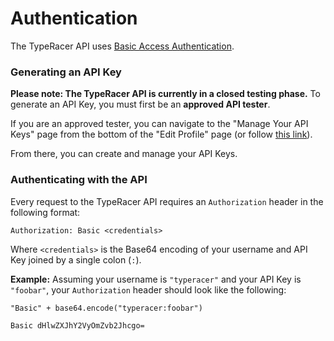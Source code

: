 # Authentication

The TypeRacer API uses [Basic Access Authentication](https://en.wikipedia.org/wiki/Basic_access_authentication).

### Generating an API Key

**Please note: The TypeRacer API is currently in a closed testing phase.** To generate an API Key, you must first be an **approved API tester**.

If you are an approved tester, you can navigate to the "Manage Your API Keys" page from the bottom of the "Edit Profile" page (or follow [this link](https://data.typeracer.com/pit/api_keys)).

From there, you can create and manage your API Keys.

### Authenticating with the API

Every request to the TypeRacer API requires an `Authorization` header in the following format:

`Authorization: Basic <credentials>`

Where `<credentials>` is the Base64 encoding of your username and API Key joined by a single colon (`:`).

**Example:** Assuming your username is `"typeracer"` and your API Key is `"foobar"`, your `Authorization` header should look like the following:

`"Basic" + base64.encode("typeracer:foobar")`

`Basic dHlwZXJhY2VyOmZvb2Jhcgo=`